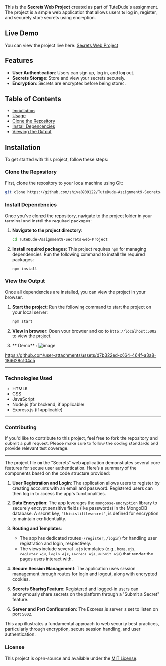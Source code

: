 This is the **Secrets Web Project** created as part of TuteDude's assignment. The project is a simple web application that allows users to log in, register, and securely store secrets using encryption.

## Live Demo
You can view the project live here: [Secrets Web Project](https://shiva0909122.github.io/TuteDude-Assignment9-Secrets-web-Project/)

## Features
- **User Authentication**: Users can sign up, log in, and log out.
- **Secrets Storage**: Store and view your secrets securely.
- **Encryption**: Secrets are encrypted before being stored.

## Table of Contents
- [Installation](#installation)
- [Usage](#usage)
- [Clone the Repository](#clone-the-repository)
- [Install Dependencies](#install-dependencies)
- [Viewing the Output](#viewing-the-output)

## Installation

To get started with this project, follow these steps:

### Clone the Repository
First, clone the repository to your local machine using Git:

```bash
git clone https://github.com/shiva0909122/TuteDude-Assignment9-Secrets-web-Project.git
```

### Install Dependencies
Once you've cloned the repository, navigate to the project folder in your terminal and install the required packages:

1. **Navigate to the project directory**:
   ```bash
   cd TuteDude-Assignment9-Secrets-web-Project
   ```

2. **Install required packages**:
   This project requires `npm` for managing dependencies. Run the following command to install the required packages:

   ```bash
   npm install
   ```

### View the Output

Once all dependencies are installed, you can view the project in your browser.

1. **Start the project**:
   Run the following command to start the project on your local server:

   ```bash
   npm start
   ```

2. **View in browser**:
   Open your browser and go to `http://localhost:5002` to view the project.

3. ** Demo** :
![image](https://github.com/user-attachments/assets/db7c609e-ad6f-4ea3-9490-c08de4d90bdf)


https://github.com/user-attachments/assets/d7b322ed-c664-464f-a3a8-186628c104c5


---
   
### Technologies Used
- HTML5
- CSS
- JavaScript
- Node.js (for backend, if applicable)
- Express.js (if applicable)

---

### Contributing
If you'd like to contribute to this project, feel free to fork the repository and submit a pull request. Please make sure to follow the coding standards and provide relevant test coverage.
__________________________________________________________________________________________________________________________________________________________________________________________________

The project file on the "Secrets" web application demonstrates several core features for secure user authentication. Here’s a summary of the components based on the code structure provided:

1. **User Registration and Login**: The application allows users to register by creating accounts with an email and password. Registered users can then log in to access the app's functionalities.

2. **Data Encryption**: The app leverages the `mongoose-encryption` library to securely encrypt sensitive fields (like passwords) in the MongoDB database. A secret key, `"thisislittlesecret"`, is defined for encryption to maintain confidentiality.

3. **Routing and Templates**:
   - The app has dedicated routes (`/register`, `/login`) for handling user registration and login, respectively.
   - The views include several `.ejs` templates (e.g., `home.ejs`, `register.ejs`, `login.ejs`, `secrets.ejs`, `submit.ejs`) that render the pages users interact with.

4. **Secure Session Management**: The application uses session management through routes for login and logout, along with encrypted cookies.

5. **Secrets Sharing Feature**: Registered and logged-in users can anonymously share secrets on the platform through a "Submit a Secret" feature.

6. **Server and Port Configuration**: The Express.js server is set to listen on port `5002`.

This app illustrates a fundamental approach to web security best practices, particularly through encryption, secure session handling, and user authentication.

### License
This project is open-source and available under the [MIT License](LICENSE).
